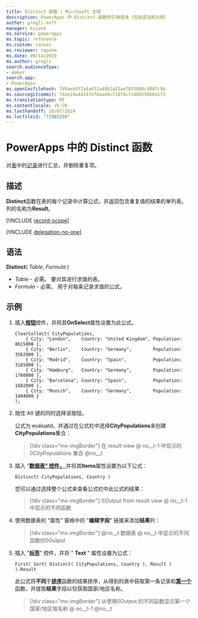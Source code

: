 ```yaml
---
title: Distinct 函数 | Microsoft 文档
description: PowerApps 中 Distinct 函数的引用信息（包括语法和示例）
author: gregli-msft
manager: kvivek
ms.service: powerapps
ms.topic: reference
ms.custom: canvas
ms.reviewer: tapanm
ms.date: 09/14/2019
ms.author: gregli
search.audienceType:
- maker
search.app:
- PowerApps
ms.openlocfilehash: 7d9ae4df7a4ad11a49b2a25ae78330d0cd807c9b
ms.sourcegitcommit: 7dae19a44247ef6aad4c718fdc7c68d298b0a1f3
ms.translationtype: MT
ms.contentlocale: zh-CN
ms.lasthandoff: 10/07/2019
ms.locfileid: "71985250"
---
```

# <a name="distinct-function-in-powerapps"></a>PowerApps 中的 Distinct 函数
对[表](../working-with-tables.md)中的[记录](../working-with-tables.md#records)进行汇总，并删除重复项。

## <a name="description"></a>描述
**Distinct**函数在表的每个记录中计算公式，并返回包含重复值的结果的单列表。  列的名称为**Result**。  

[!INCLUDE [record-scope](../../../includes/record-scope.md)]

[!INCLUDE [delegation-no-one](../../../includes/delegation-no-one.md)]

## <a name="syntax"></a>语法
**Distinct**( *Table*, *Formula* )

* *Table* - 必需。  要对其进行求值的表。
* *Formula* - 必需。  用于对每条记录求值的公式。

## <a name="example"></a>示例

1. 插入[**按钮**](../controls/control-button.md)控件，并将其**OnSelect**属性设置为此公式。

    ```powerapps-dot
    ClearCollect( CityPopulations,
        { City: "London",    Country: "United Kingdom", Population: 8615000 },
        { City: "Berlin",    Country: "Germany",        Population: 3562000 },
        { City: "Madrid",    Country: "Spain",          Population: 3165000 },
        { City: "Hamburg",   Country: "Germany",        Population: 1760000 },
        { City: "Barcelona", Country: "Spain",          Population: 1602000 },
        { City: "Munich",    Country: "Germany",        Population: 1494000 }
    );
    ```

1. 按住 Alt 键的同时选择该按钮。

    公式为 evaluatd，并通过在公式栏中选择**CityPopulations**来创建**CityPopulations**集合：

    > [!div class="mx-imgBorder"]
    > 在 result view @ no__t-1 中显示的0CityPopulations 集合 @no__t

1. 插入 "[**数据表" 控件，** ](../controls/control-data-table.md)并将其**Items**属性设置为以下公式：

    ```powerapps-dot
    Distinct( CityPopulations, Country )
    ```

    您可以通过选择整个公式来查看公式栏中此公式的结果：

    > [!div class="mx-imgBorder"]
    > ![Output from result view @ no__t-1 中显示的不同函数

1. 使用数据表的 "属性" 窗格中的 "**编辑字段**" 链接来添加**结果**列：

    > [!div class="mx-imgBorder"]
    > @no__t 数据表 @ no__t 中显示的不同函数的0Output

1. 插入 "[**标签**](../controls/control-text-box.md)" 控件，并将 " **Text** " 属性设置为公式：

    ```powerapps-dot
    First( Sort( Distinct( CityPopulations, Country ), Result ) ).Result
    ```

    此公式将**不同**于[**排序**](function-sort.md)函数的结果排序，从得到的表中获取第一条记录和[**第一个**](function-first-last.md)函数，并提取**结果**字段以仅获取国家/地区名称。

    > [!div class="mx-imgBorder"]
    > 从使用0Output 的不同函数显示第一个国家/地区按名称 @ no__t-1 @no__t

     
